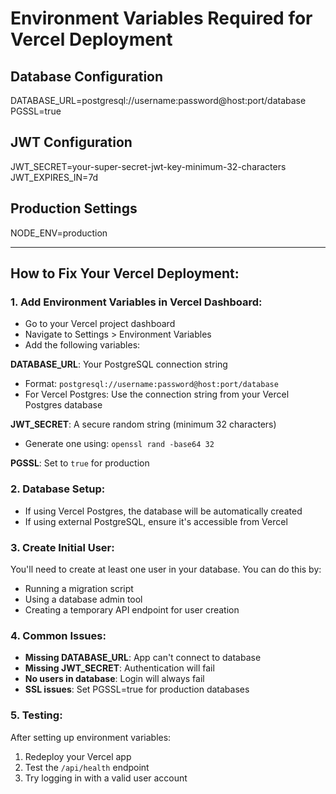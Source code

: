 # Environment Variables Required for Vercel Deployment

## Database Configuration
DATABASE_URL=postgresql://username:password@host:port/database
PGSSL=true

## JWT Configuration  
JWT_SECRET=your-super-secret-jwt-key-minimum-32-characters
JWT_EXPIRES_IN=7d

## Production Settings
NODE_ENV=production

---

## How to Fix Your Vercel Deployment:

### 1. Add Environment Variables in Vercel Dashboard:
- Go to your Vercel project dashboard
- Navigate to Settings > Environment Variables
- Add the following variables:

**DATABASE_URL**: Your PostgreSQL connection string
- Format: `postgresql://username:password@host:port/database`
- For Vercel Postgres: Use the connection string from your Vercel Postgres database

**JWT_SECRET**: A secure random string (minimum 32 characters)
- Generate one using: `openssl rand -base64 32`

**PGSSL**: Set to `true` for production

### 2. Database Setup:
- If using Vercel Postgres, the database will be automatically created
- If using external PostgreSQL, ensure it's accessible from Vercel

### 3. Create Initial User:
You'll need to create at least one user in your database. You can do this by:
- Running a migration script
- Using a database admin tool
- Creating a temporary API endpoint for user creation

### 4. Common Issues:
- **Missing DATABASE_URL**: App can't connect to database
- **Missing JWT_SECRET**: Authentication will fail
- **No users in database**: Login will always fail
- **SSL issues**: Set PGSSL=true for production databases

### 5. Testing:
After setting up environment variables:
1. Redeploy your Vercel app
2. Test the `/api/health` endpoint
3. Try logging in with a valid user account
